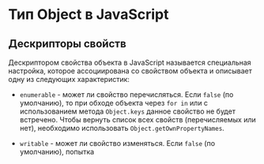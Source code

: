 # Тип Object в JavaScript
## Дескрипторы свойств

Дескриптором свойства объекта в JavaScript называется специальная настройка, которое ассоциирована со свойством объекта и описывает одну из следующих характеристик:

* `enumerable` - может ли свойство перечисляться. Если `false` (по умолчанию), то при обходе объекта через `for in` или с использованием метода `Object.keys` данное свойство не будет встречено. Чтобы вернуть список всех свойств (перечисляемых или нет), необходимо использовать `Object.getOwnPropertyNames`.

* `writable` - может ли свойство изменяться. Если `false` (по умолчанию), попытка 
